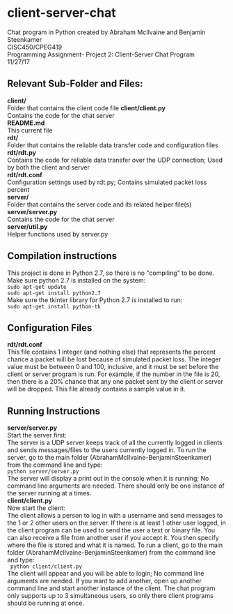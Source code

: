 # client-server-chat  
Chat program in Python created by Abraham McIlvaine and Benjamin Steenkamer  
CISC450/CPEG419  
Programming Assignment- Project 2: Client-Server Chat Program  
11/27/17  

## Relevant Sub-Folder and Files:
**client/**  
    Folder that contains the client code file
**client/client.py**  
    Contains the code for the chat server  
**README.md**  
    This current file  
**rdt/**  
    Folder that contains the reliable data transfer code and configuration files  
**rdt/rdt.py**  
    Contains the code for reliable data transfer over the UDP connection; Used by both the client and server  
**rdt/rdt.conf**  
    Configuration settings used by rdt.py; Contains simulated packet loss percent  
**server/**  
    Folder that contains the server code and its related helper file(s)  
**server/server.py**  
    Contains the code for the chat server  
**server/util.py**  
    Helper functions used by server.py  

## Compilation instructions
This project is done in Python 2.7, so there is no "compiling" to be done.  
Make sure python 2.7 is installed on the system:  
    `sudo apt-get update`  
    `sudo apt-get install python2.7`  
Make sure the tkinter library for Python 2.7 is installed to run:  
    `sudo apt-get install python-tk`  

## Configuration Files
**rdt/rdt.conf**  
This file contains 1 integer (and nothing else) that represents the percent chance a packet will be lost because of simulated packet loss.
The integer value must be between 0 and 100, inclusive, and it must be set before the client or server program is run.
For example, if the number in the file is 20, then there is a 20% chance that any one packet sent by the client or server will be dropped. This file already contains a sample value in it.  

## Running Instructions
**server/server.py**  
Start the server first:  
The server is a UDP server keeps track of all the currently logged in clients and sends messages/files to the users currently logged in.
To run the server, go to the main folder (AbrahamMcIlvaine-BenjaminSteenkamer) from the command line and type:  
    `python server/server.py`  
The server will display a print out in the console when it is running; No command line arguments are needed.
There should only be one instance of the server running at a times.  
**client/client.py**  
Now start the client:  
The client allows a person to log in with a username and send messages to the 1 or 2 other users on the server.
If there is at least 1 other user logged, in the client program can be used to send the user a text or binary file.
You can also receive a file from another user if you accept it. You then specify where the file is stored and what it is named.
To run a client, go to the main folder (AbrahamMcIlvaine-BenjaminSteenkamer) from the command line and type:  
   ` python client/client.py`  
The client will appear and you will be able to login; No command line arguments are needed.
If you want to add another, open up another command line and start another instance of the client.
The chat program only supports up to 3 simultaneous users, so only there client programs should be running at once.  
